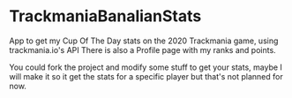 # TrackmaniaBanalianStats
App to get my Cup Of The Day stats on the 2020 Trackmania game, using trackmania.io's API
There is also a Profile page with my ranks and points.

You could fork the project and modify some stuff to get your stats, maybe I will make it so it get the stats for a specific player but that's not planned for now.
